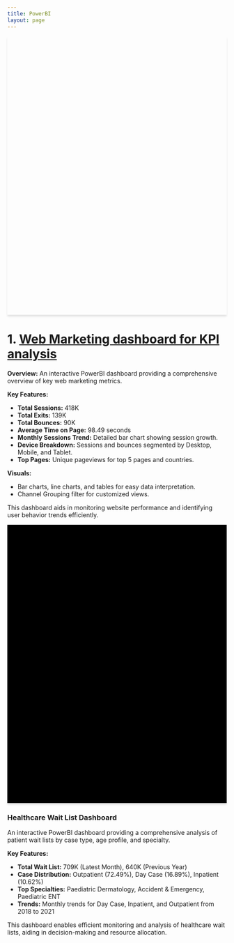 ```yaml
---
title: PowerBI
layout: page
---
```




<div style="background: url('Images/Web marketing dashboard.JPG') no-repeat center center; background-size: cover; box-shadow: 0 4px 4px rgba(0,0,0,0.1); text-align: center; padding: 300px 0;">
    <h1 style="color: white; text-shadow: 2px 2px 4px rgba(0,0,0,0.5);"></h1>
</div>

# 1. [Web Marketing dashboard for KPI analysis](https://github.com/wahidupal/PowerBI-KPI)
**Overview:**
An interactive PowerBI dashboard providing a comprehensive overview of key web marketing metrics.

**Key Features:**
- **Total Sessions:** 418K
- **Total Exits:** 139K
- **Total Bounces:** 90K
- **Average Time on Page:** 98.49 seconds
- **Monthly Sessions Trend:** Detailed bar chart showing session growth.
- **Device Breakdown:** Sessions and bounces segmented by Desktop, Mobile, and Tablet.
- **Top Pages:** Unique pageviews for top 5 pages and countries.

**Visuals:**
- Bar charts, line charts, and tables for easy data interpretation.
- Channel Grouping filter for customized views.

This dashboard aids in monitoring website performance and identifying user behavior trends efficiently.


<div style="background: url('Images/Healthcare Dashboard.JPG') no-repeat center center; background-size: contain; box-shadow: 0 4px 4px rgba(0,0,0,0.1); text-align: center; padding: 300px 0; background-color: black;">
    <h1 style="color: white; text-shadow: 2px 2px 4px rgba(0,0,0,0.5);"></h1>
</div>

### Healthcare Wait List Dashboard

An interactive PowerBI dashboard providing a comprehensive analysis of patient wait lists by case type, age profile, and specialty.

**Key Features:**
- **Total Wait List:** 709K (Latest Month), 640K (Previous Year)
- **Case Distribution:** Outpatient (72.49%), Day Case (16.89%), Inpatient (10.62%)
- **Top Specialties:** Paediatric Dermatology, Accident & Emergency, Paediatric ENT
- **Trends:** Monthly trends for Day Case, Inpatient, and Outpatient from 2018 to 2021

This dashboard enables efficient monitoring and analysis of healthcare wait lists, aiding in decision-making and resource allocation.